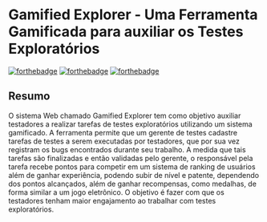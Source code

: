 # Gamified Explorer - Uma Ferramenta Gamificada para auxiliar os Testes Exploratórios

[![forthebadge](https://forthebadge.com/images/badges/made-with-java.svg)](https://forthebadge.com)
[![forthebadge](https://forthebadge.com/images/badges/uses-html.svg)](https://forthebadge.com)
[![forthebadge](https://forthebadge.com/images/badges/uses-badges.svg)](https://forthebadge.com)

## Resumo
O sistema Web
chamado Gamified Explorer  tem como objetivo auxiliar testadores a
realizar tarefas de testes exploratórios utilizando um sistema gamificado.
A ferramenta permite que um gerente de testes cadastre tarefas de testes
a serem executadas por testadores, que por sua vez registram os bugs
encontrados durante seu trabalho. A medida que tais tarefas são
finalizadas e então validadas pelo gerente, o responsável pela tarefa
recebe pontos para competir em um sistema de ranking de usuários além
de ganhar experiência, podendo subir de nível e patente, dependendo dos
pontos alcançados, além de ganhar recompensas, como medalhas, de
forma similar a um jogo eletrônico. O objetivo é fazer com que os
testadores tenham maior engajamento ao trabalhar com testes
exploratórios.
